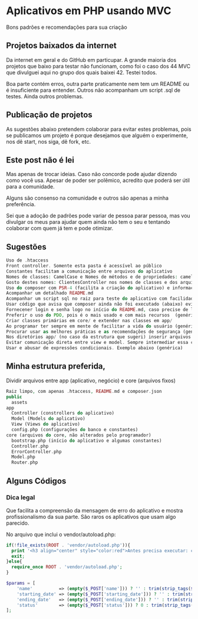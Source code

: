 # Aplicativos em PHP usando MVC
Bons padrões e recomendações para sua criação

## Projetos baixados da internet
Da internet em geral e do GitHub em particupar. A grande maioria dos projetos que baixo para testar não funcionam, como foi o caso dos 44 MVC que divulguei aqui no grupo dos quais baixei 42. Testei todos.

Boa parte contém erros, outra parte praticamente nem tem um README ou é insuficiente para entender.
Outros não acompanham um script .sql de testes.
Ainda outros problemas.

## Publicação de projetos
As sugestões abaixo pretendem colaborar para evitar estes problemas, pois se publicamos um projeto é porque desejamos que alguém o experimente, nos dê start, nos siga, dê fork, etc.

## Este post não é lei
Mas apenas de trocar ideias. Caso não concorde pode ajudar dizendo como você usa. Apesar de poder ser polêmico, acredito que poderá ser útil para a comunidade.

Alguns são consenso na comunidade e outros são apenas a minha preferência.

Sei que a adoção de padrões pode variar de pessoa parar pessoa, mas vou divulgar os meus para ajudar quem ainda não tem o seu e tentando colaborar com quem já tem e pode otimizar.

## Sugestões
```php
Uso de .htaccess
Front controller. Somente esta pasta é acessível ao público
Constantes facilitam a comunicação entre arquivos do aplicativo
Nomes de classes: CamelCase e Nomes de métodos e de propriedades: camelCase
Gosto destes nomes: ClientesController nos nomes de classes e dos arquivos
Uso do composer com PSR-4 (facilita a criação do aplicativo) e informações sobre o aplicativo e sobre o autor
Acompanhar um detalhado README.md
Acompanhar um script sql no raiz para teste do aplicativo com facilidade
Usar código que avisa que composer ainda não foi executado (abaixo) evitando a mensagem de erro
Fornecener login e senha logo no início do README.md, caso precise de login e senha para testar aplicativo
Preferir o uso do PDO, pois é o mais usado e com mais recursos  (genérica)
Criar classes primárias em core/ e extender nas classes em app/
Ao programar ter sempre em mente de facilitar a vida do usuário (genérica)
Procurar usar as melhores práticas e as recomendações de segurança (genérica)
Nos diretórios app/ (no caso da estrutura que sugeri) inserir arquivos README.md com instruções de como o usuário proceder. Exemplo: Criar um controller, um model e uma pasta view para cada tabela extra adicionada. E sempre que achar por bem crie um README.md com orientações
Evitar comunicação direta entre view e model. Sempre intermediar essa comunicação com o controller
Usar e abusar de expressões condicionais. Exemplo abaixo (genérica)
```

## Minha estrutura preferida, 
Dividir arquivos entre app (aplicativo, negócio) e core (arquivos fixos)
```php
Raiz limpo, com apenas .htaccess, README.md e composer.json
public
  assets
app
  Controller (constrollers do aplicativo)
  Model (Models do aplicativo)
  View (Views do aplicativo)
  config.php (configurações do banco e constantes)
core (arquivos do core, não alterados pelo programador)
  bootstrap.php (início do aplicativo e algumas constantes)
  Controller.php
  ErrorController.php
  Model.php
  Router.php
```

## Alguns Códigos

### Dica legal
Que facilita a compreensão da mensagem de erro do aplicativo e mostra profissionalismo da sua parte.
São raros os aplicativos que usam algo parecido.

No arquivo que inclui o vendor/autoload.php:
```php
if(!file_exists(ROOT . 'vendor/autoload.php')){
  print '<h3 align="center" style="color:red">Antes precisa executar: composer dumpautoload no raiz do aplicativo!</h3>';
  exit;
}else{
  require_once ROOT . 'vendor/autoload.php';
}
```
```php
$params = [
    'name'          => (empty($_POST['name'])) ? '' : trim(strip_tags($_POST['name'])),
    'starting_date' => (empty($_POST['starting_date'])) ? '' : trim(strip_tags($_POST['starting_date'])),
    'ending_date'   => (empty($_POST['ending_date'])) ? '' : trim(strip_tags($_POST['ending_date'])),
    'status'        => (empty($_POST['status'])) ? 0 : trim(strip_tags($_POST['status']))
];
```

